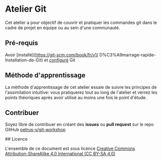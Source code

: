 # Atelier Git

Cet atelier a pour objectif de couvrir et pratiquer les commandes git 
dans le cadre de projet en équipe ou au sein d'une communauté.


## Pré-requis

Avoir [installé](https://git-scm.com/book/fr/v1/
D%C3%A9marrage-rapide-Installation-de-Git) et [configuré](
https://training.github.com/kit/modules/CONT-CLI-01_Basic-Configuration.html)
Git

## Méthode d'apprentissage

La méthode d'apprentissage de cet atelier essaie de suivre les principes de
l'assimilation intuitive: vous pratiquerez tout au long de l'atelier et
verrez les points théoriques après avoir utilisé au moins une fois le point
d'étude.

## Contribuer

Soyez libre de contribuer en créant des **issues** ou **pull request** sur
le repo GitHub [petrus-v/git-workshop](https://github.com/petrus/git-workshop)


## Licence

L'ensemble de ce document est sous licence [Creative Commons
Attribution-ShareAlike 4.0 International (CC BY-SA 4.0)](
http://creativecommons.org/licenses/by-sa/4.0/ "CC BY-SA 4.0")
